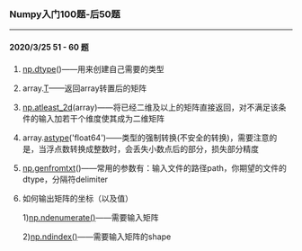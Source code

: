 ### Numpy入门100题-后50题

---

#### 2020/3/25 51 - 60 题

1. [np.dtype](https://docs.scipy.org/doc/numpy/reference/generated/numpy.dtype.html)()——用来创建自己需要的类型

2. array.[T](https://docs.scipy.org/doc/numpy/reference/generated/numpy.ndarray.T.html)——返回array转置后的矩阵

3. [np.atleast_2d](https://numpy.org/doc/1.18/reference/generated/numpy.atleast_2d.html)(array)——将已经二维及以上的矩阵直接返回，对不满足该条件的输入加若干个维度使其成为二维矩阵

4. array.[astype](https://docs.scipy.org/doc/numpy/reference/generated/numpy.ndarray.astype.html)('float64')——类型的强制转换(不安全的转换)，需要注意的是，当浮点数转换成整数时，会丢失小数点后的部分，损失部分精度

5. [np.genfromtxt](https://docs.scipy.org/doc/numpy/reference/generated/numpy.genfromtxt.html#numpy.genfromtxt)()——常用的参数有：输入文件的路径path，你期望的文件的dtype，分隔符delimiter

6. 如何输出矩阵的坐标（以及值）

   1)[np.ndenumerate()](https://docs.scipy.org/doc/numpy/reference/generated/numpy.ndenumerate.html)——需要输入矩阵
   
   2)[np.ndindex()](https://docs.scipy.org/doc/numpy/reference/generated/numpy.ndindex.html)——需要输入矩阵的shape


       
   
